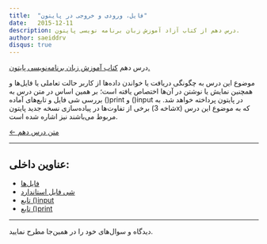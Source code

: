```yaml
---
title:  "فایل، ورودی و خروجی در پایتون"
date:   2015-12-11
description: درس دهم از کتاب آزاد آموزش زبان برنامه نویسی پایتون.
author: saeiddrv
disqus: true
---
```


درس دهم [کتاب آموزش زبان برنامه‌نویسی پایتون.](http://coderz.ir/python)


موضوع این درس به چگونگی دریافت یا خواندن داده‌ها از کاربر حالت تعاملی یا فایل‌ها و همچنین نمایش یا نوشتن در آن‌ها اختصاص یافته است؛ بر همین اساس در متن درس به بررسی شی فایل و تابع‌های آماده ()print و ()input در پایتون پرداخته خواهد شد. به برخی از تفاوت‌ها در پیاده‌سازی نسخه جدید پایتون (شاخه 3x) که به موضوع این درس مربوط می‌باشند نیز اشاره شده است.


[← متن درس دهم](https://python.coderz.ir/lessons/l10.html)

---
عناوین داخلی:
---
* [فایل‌ها](https://python.coderz.ir/lessons/l10.html#id2)
* [شی فایل استاندارد](https://python.coderz.ir/lessons/l10.html#id3)
* [تابع ()input](https://python.coderz.ir/lessons/l10.html#input)
* [تابع ()print](https://python.coderz.ir/lessons/l10.html#print)


---

دیدگاه و سوال‌های خود را در همین‌جا مطرح نمایید.
